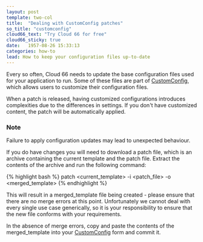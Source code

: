 ```yaml
---
layout: post
template: two-col
title:  "Dealing with CustomConfig patches"
so_title: "customconfig"
cloud66_text: "Try Cloud 66 for free"
cloud66_sticky: true
date:   1957-08-26 15:33:13
categories: how-to
lead: How to keep your configuration files up-to-date
---
```


Every so often, Cloud 66 needs to update the base configuration files used for your application to run. Some of these files are part of [CustomConfig](/stack-features/custom-config.html), which allows users to customize their configuration files.

When a patch is released, having customized configurations introduces complexities due to the differences in settings. If you don't have customized content, the patch will be automatically applied.

<div class="notice">
    <h3>Note</h3>
    <p>Failure to apply configuration updates may lead to unexpected behaviour.</p>
</div>

If you do have changes you will need to download a patch file, which is an archive containing the current template and the patch file. Extract the contents of the archive and run the following command:

{% highlight bash %}
patch <current_template> -i <patch_file> -o <merged_template>
{% endhighlight %}

This will result in a merged_template file being created - please ensure that there are no merge errors at this point. Unfortunately we cannot deal with every single use case generically, so it is your responsibility to ensure that the new file conforms with your requirements.

In the absence of merge errors, copy and paste the contents of the merged_template into your [CustomConfig](/stack-features/custom-config.html) form and commit it.
